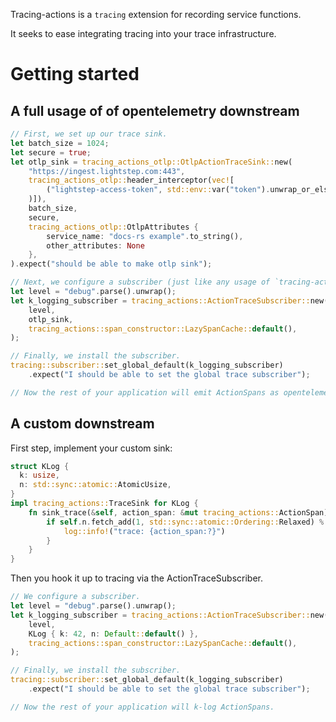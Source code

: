 Tracing-actions is a `tracing` extension for recording service functions.

It seeks to ease integrating tracing into your trace infrastructure.

# Getting started

## A full usage of of opentelemetry downstream
```rust
// First, we set up our trace sink.
let batch_size = 1024;
let secure = true;
let otlp_sink = tracing_actions_otlp::OtlpActionTraceSink::new(
    "https://ingest.lightstep.com:443",
    tracing_actions_otlp::header_interceptor(vec![
        ("lightstep-access-token", std::env::var("token").unwrap_or_else(|_| "none".to_string())
    )]),
    batch_size,
    secure,
    tracing_actions_otlp::OtlpAttributes {
        service_name: "docs-rs example".to_string(),
        other_attributes: None
    },
).expect("should be able to make otlp sink");

// Next, we configure a subscriber (just like any usage of `tracing-actions`)
let level = "debug".parse().unwrap();
let k_logging_subscriber = tracing_actions::ActionTraceSubscriber::new(
    level,
    otlp_sink,
    tracing_actions::span_constructor::LazySpanCache::default(),
);

// Finally, we install the subscriber.
tracing::subscriber::set_global_default(k_logging_subscriber)
    .expect("I should be able to set the global trace subscriber");

// Now the rest of your application will emit ActionSpans as opentelemetry spans to Lightstep.
```

## A custom downstream
First step, implement your custom sink:
```rust
struct KLog {
  k: usize,
  n: std::sync::atomic::AtomicUsize,
}
impl tracing_actions::TraceSink for KLog {
    fn sink_trace(&self, action_span: &mut tracing_actions::ActionSpan) {
        if self.n.fetch_add(1, std::sync::atomic::Ordering::Relaxed) % self.k == 0 {
            log::info!("trace: {action_span:?}")
        }
    }
}
```

Then you hook it up to tracing via the ActionTraceSubscriber.
```rust
// We configure a subscriber.
let level = "debug".parse().unwrap();
let k_logging_subscriber = tracing_actions::ActionTraceSubscriber::new(
    level,
    KLog { k: 42, n: Default::default() },
    tracing_actions::span_constructor::LazySpanCache::default(),
);

// Finally, we install the subscriber.
tracing::subscriber::set_global_default(k_logging_subscriber)
    .expect("I should be able to set the global trace subscriber");

// Now the rest of your application will k-log ActionSpans.
```
